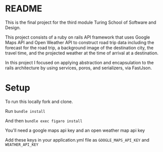 # README
This is the final project for the third module Turing School of Software and Design.

This project consists of a ruby on rails API framework that uses Google Maps API and Open Weather API to construct road trip data including the forecast for the road trip, a background image of the destination city, the travel time, and the projected weather at the time of arrival at a destination.

In this project I focused on applying abstraction and encapsulation to the rails architecture by using services, poros, and serializers, via FastJson.

# Setup

To run this locally fork and clone.

Run `bundle install`

And then `bundle exec figaro install`

You'll need a google maps api key and an open weather map api key

Add these keys in your application.yml file as `GOOGLE_MAPS_API_KEY` and `WEATHER_API_KEY`

